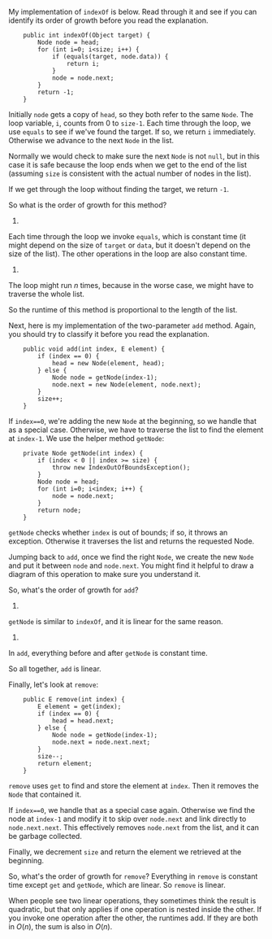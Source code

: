My implementation of `indexOf` is below. Read through it and see if you can identify its order of growth before you read the explanation.

```code
    public int indexOf(Object target) {
        Node node = head;
        for (int i=0; i<size; i++) {
            if (equals(target, node.data)) {
                return i;
            }
            node = node.next;
        }
        return -1;
    }
```

Initially `node` gets a copy of `head`, so they both refer to the same `Node`. The loop variable, `i`, counts from 0 to `size-1`.  Each time through the loop, we use `equals` to see if we've found the target. If so, we return `i` immediately. Otherwise we advance to the next `Node` in the list.

Normally we would check to make sure the next `Node` is not `null`, but in this case it is safe because the loop ends when we get to the end of the list (assuming `size` is consistent with the actual number of nodes in the list).

If we get through the loop without finding the target, we return `-1`.


So what is the order of growth for this method?



1. 
Each time through the loop we invoke `equals`, which is
constant time (it might depend on the size of `target` or
`data`, but it doesn't depend on the size of the list). The
other operations in the loop are also constant time.

1. 
The loop might run $n$ times, because in the worse case, we
might have to traverse the whole list.


So the runtime of this method is proportional to the length of the list.


Next, here is my implementation of the two-parameter `add` method. Again, you should try to classify it before you read the explanation.

```code
    public void add(int index, E element) {
        if (index == 0) {
            head = new Node(element, head);
        } else {
            Node node = getNode(index-1);
            node.next = new Node(element, node.next);
        }
        size++;
    }
```

If `index==0`, we're adding the new `Node` at the beginning, so we handle that as a special case. Otherwise, we have to traverse the list to find the element at `index-1`. We use the helper method `getNode`:


```code
    private Node getNode(int index) {
        if (index < 0 || index >= size) {
            throw new IndexOutOfBoundsException();
        }
        Node node = head;
        for (int i=0; i<index; i++) {
            node = node.next;
        }
        return node;
    }
```

`getNode` checks whether `index` is out of bounds; if so, it throws an exception. Otherwise it traverses the list and returns the requested Node.


Jumping back to `add`, once we find the right `Node`, we create the new `Node` and put it between `node` and `node.next`. You might find it helpful to draw a diagram of this operation to make sure you understand it.

So, what's the order of growth for `add`?



1. 
`getNode` is similar to
`indexOf`, and it is linear for the same reason.

1. 
In `add`, everything before and after `getNode` is
constant time.


So all together, `add` is linear.


Finally, let's look at `remove`:

```code
    public E remove(int index) {
        E element = get(index);
        if (index == 0) {
            head = head.next;
        } else {
            Node node = getNode(index-1);
            node.next = node.next.next;
        }
        size--;
        return element;
    }
```

`remove` uses `get` to find and store the element at `index`. Then it removes the `Node` that contained it.

If `index==0`, we handle that as a special case again. Otherwise we find the node at `index-1` and modify it to skip over `node.next` and link directly to `node.next.next`. This effectively removes `node.next` from the list, and it can be garbage collected.

Finally, we decrement `size` and return the element we retrieved at the beginning.

So, what's the order of growth for `remove`? Everything in `remove` is constant time except `get` and `getNode`, which are linear. So `remove` is linear.

When people see two linear operations, they sometimes think the result is quadratic, but that only applies if one operation is nested inside the other. If you invoke one operation after the other, the runtimes add. If they are both in $O(n)$, the sum is also in $O(n)$.